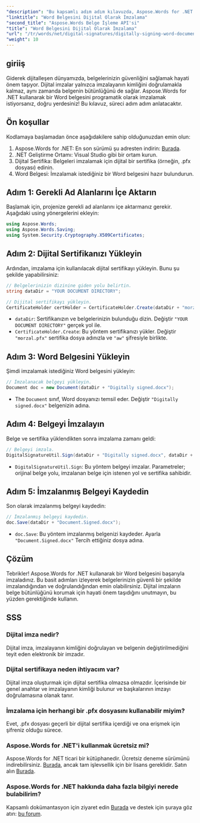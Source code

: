```yaml
---
"description": "Bu kapsamlı adım adım kılavuzda, Aspose.Words for .NET kullanarak Word belgelerini programlı olarak nasıl imzalayacağınızı öğrenin."
"linktitle": "Word Belgesini Dijital Olarak İmzalama"
"second_title": "Aspose.Words Belge İşleme API'si"
"title": "Word Belgesini Dijital Olarak İmzalama"
"url": "/tr/words/net/digital-signatures/digitally-signing-word-document/"
"weight": 10
---
```


## giriiş

Giderek dijitalleşen dünyamızda, belgelerinizin güvenliğini sağlamak hayati önem taşıyor. Dijital imzalar yalnızca imzalayanın kimliğini doğrulamakla kalmaz, aynı zamanda belgenin bütünlüğünü de sağlar. Aspose.Words for .NET kullanarak bir Word belgesini programatik olarak imzalamak istiyorsanız, doğru yerdesiniz! Bu kılavuz, süreci adım adım anlatacaktır.

## Ön koşullar

Kodlamaya başlamadan önce aşağıdakilere sahip olduğunuzdan emin olun:

1. Aspose.Words for .NET: En son sürümü şu adresten indirin: [Burada](https://releases.aspose.com/words/net/).
2. .NET Geliştirme Ortamı: Visual Studio gibi bir ortam kurun.
3. Dijital Sertifika: Belgeleri imzalamak için dijital bir sertifika (örneğin, .pfx dosyası) edinin.
4. Word Belgesi: İmzalamak istediğiniz bir Word belgesini hazır bulundurun.

## Adım 1: Gerekli Ad Alanlarını İçe Aktarın

Başlamak için, projenize gerekli ad alanlarını içe aktarmanız gerekir. Aşağıdaki using yönergelerini ekleyin:

```csharp
using Aspose.Words;
using Aspose.Words.Saving;
using System.Security.Cryptography.X509Certificates;
```

## Adım 2: Dijital Sertifikanızı Yükleyin

Ardından, imzalama için kullanılacak dijital sertifikayı yükleyin. Bunu şu şekilde yapabilirsiniz:

```csharp
// Belgelerinizin dizinine giden yolu belirtin.
string dataDir = "YOUR DOCUMENT DIRECTORY";

// Dijital sertifikayı yükleyin.
CertificateHolder certHolder = CertificateHolder.Create(dataDir + "morzal.pfx", "aw");
```

- `dataDir`: Sertifikanızın ve belgelerinizin bulunduğu dizin. Değiştir `"YOUR DOCUMENT DIRECTORY"` gerçek yol ile.
- `CertificateHolder.Create`: Bu yöntem sertifikanızı yükler. Değiştir `"morzal.pfx"` sertifika dosya adınızla ve `"aw"` şifresiyle birlikte.

## Adım 3: Word Belgesini Yükleyin

Şimdi imzalamak istediğiniz Word belgesini yükleyin:

```csharp
// İmzalanacak belgeyi yükleyin.
Document doc = new Document(dataDir + "Digitally signed.docx");
```

- The `Document` sınıf, Word dosyanızı temsil eder. Değiştir `"Digitally signed.docx"` belgenizin adına.

## Adım 4: Belgeyi İmzalayın

Belge ve sertifika yüklendikten sonra imzalama zamanı geldi:

```csharp
// Belgeyi imzala.
DigitalSignatureUtil.Sign(dataDir + "Digitally signed.docx", dataDir + "Document.Signed.docx", certHolder);
```

- `DigitalSignatureUtil.Sign`: Bu yöntem belgeyi imzalar. Parametreler; orijinal belge yolu, imzalanan belge için istenen yol ve sertifika sahibidir.

## Adım 5: İmzalanmış Belgeyi Kaydedin

Son olarak imzalanmış belgeyi kaydedin:

```csharp
// İmzalanmış belgeyi kaydedin.
doc.Save(dataDir + "Document.Signed.docx");
```

- `doc.Save`: Bu yöntem imzalanmış belgenizi kaydeder. Ayarla `"Document.Signed.docx"` Tercih ettiğiniz dosya adına.

## Çözüm

Tebrikler! Aspose.Words for .NET kullanarak bir Word belgesini başarıyla imzaladınız. Bu basit adımları izleyerek belgelerinizin güvenli bir şekilde imzalandığından ve doğrulandığından emin olabilirsiniz. Dijital imzaların belge bütünlüğünü korumak için hayati önem taşıdığını unutmayın, bu yüzden gerektiğinde kullanın.

## SSS

### Dijital imza nedir?
Dijital imza, imzalayanın kimliğini doğrulayan ve belgenin değiştirilmediğini teyit eden elektronik bir imzadır.

### Dijital sertifikaya neden ihtiyacım var?
Dijital imza oluşturmak için dijital sertifika olmazsa olmazdır. İçerisinde bir genel anahtar ve imzalayanın kimliği bulunur ve başkalarının imzayı doğrulamasına olanak tanır.

### İmzalama için herhangi bir .pfx dosyasını kullanabilir miyim?
Evet, .pfx dosyası geçerli bir dijital sertifika içerdiği ve ona erişmek için şifreniz olduğu sürece.

### Aspose.Words for .NET'i kullanmak ücretsiz mi?
Aspose.Words for .NET ticari bir kütüphanedir. Ücretsiz deneme sürümünü indirebilirsiniz. [Burada](https://releases.aspose.com/), ancak tam işlevsellik için bir lisans gereklidir. Satın alın [Burada](https://purchase.aspose.com/buy).

### Aspose.Words for .NET hakkında daha fazla bilgiyi nerede bulabilirim?
Kapsamlı dokümantasyon için ziyaret edin [Burada](https://reference.aspose.com/words/net/) ve destek için şuraya göz atın: [bu forum](https://forum.aspose.com/c/words/8).